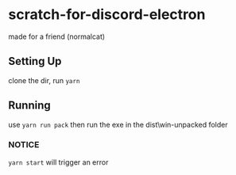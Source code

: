 # scratch-for-discord-electron

made for a friend (normalcat)

## Setting Up

clone the dir, run `yarn`

## Running

use `yarn run pack` then run the exe in the dist\\win-unpacked folder

### NOTICE

`yarn start` will trigger an error
